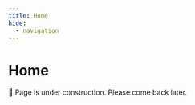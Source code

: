 ```yaml
---
title: Home
hide:
  - navigation
---
```


# Home

:construction: Page is under construction. Please come back later.

